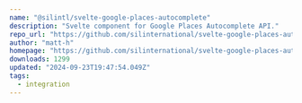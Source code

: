 ```yaml
---
name: "@silintl/svelte-google-places-autocomplete"
description: "Svelte component for Google Places Autocomplete API."
repo_url: "https://github.com/silinternational/svelte-google-places-autocomplete"
author: "matt-h"
homepage: "https://github.com/silinternational/svelte-google-places-autocomplete#readme"
downloads: 1299
updated: "2024-09-23T19:47:54.049Z"
tags: 
  - integration
---
```

